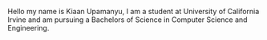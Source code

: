 Hello my name is Kiaan Upamanyu, I am a student at University of California Irvine and am pursuing a Bachelors of Science in Computer Science and Engineering. 

<!---
Kiaan1204/Kiaan1204 is a ✨ special ✨ repository because its `README.md` (this file) appears on your GitHub profile.
You can click the Preview link to take a look at your changes.
--->
